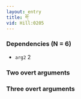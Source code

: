 ```yaml
---
layout: entry
title: གོ་
vid: Hill:0205
---
```

### Dependencies (N = 6)
* `arg2` 2


### Two overt arguments


### Three overt arguments
